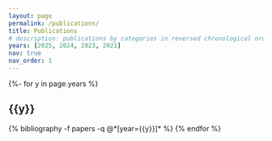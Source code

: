 ```yaml
---
layout: page
permalink: /publications/
title: Publications
# description: publications by categories in reversed chronological order. generated by jekyll-scholar.
years: [2025, 2024, 2023, 2021]
nav: true
nav_order: 1
---
```

<!-- _pages/publications.md -->
<div class="publications">

{%- for y in page.years %}
  <h2 class="year">{{y}}</h2>
  {% bibliography -f papers -q @*[year={{y}}]* %}
{% endfor %}

</div>
